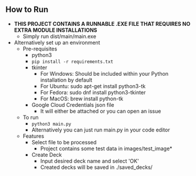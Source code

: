 ## How to Run <a name="run"></a>
- **THIS PROJECT CONTAINS A RUNNABLE .EXE FILE THAT REQUIRES NO EXTRA MODULE INSTALLATIONS**
  - Simply run dist/main/main.exe
- Alternatively set up an environment
  - Pre-requisites
    - python3
    - `pip install -r requirements.txt`
    - tkinter
      - For Windows: Should be included within your Python installation by default
      - For Ubuntu: sudo apt-get install python3-tk
      - For Fedora: sudo dnf install python3-tkinter
      - For MacOS: brew install python-tk
    - Google Cloud Credentials json file
      - It will either be attached or you can open an issue
  - To run
    - `python3 main.py`
    - Alternatively you can just run main.py in your code editor
  - Features
    - Select file to be processed
      - Project contains some test data in images/test_image*
    - Create Deck
      - Input desired deck name and select 'OK'
      - Created decks will be saved in ./saved_decks/

